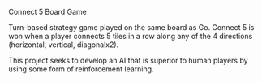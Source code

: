 Connect 5 Board Game

Turn-based strategy game played on the same board as Go. Connect 5 is won when a player connects 5 tiles in a row along any of the 4 directions (horizontal, vertical, diagonalx2). 

This project seeks to develop an AI that is superior to human players by using some form of reinforcement learning.
